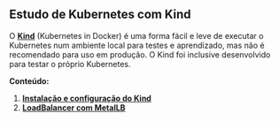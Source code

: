 ## Estudo de Kubernetes com Kind

O [**Kind**](https://kind.sigs.k8s.io/) (Kubernetes in Docker) é uma forma fácil e leve de executar o Kubernetes num ambiente local para testes e aprendizado, mas não é recomendado para uso em produção. O Kind foi inclusive desenvolvido para testar o próprio Kubernetes.

**Conteúdo:**

01. [**Instalação e configuração do Kind**](content/kind/README.md)
02. [**LoadBalancer com MetalLB**](content/metallb/README.md)
